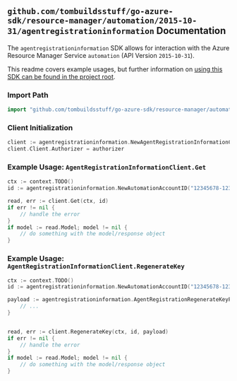 
## `github.com/tombuildsstuff/go-azure-sdk/resource-manager/automation/2015-10-31/agentregistrationinformation` Documentation

The `agentregistrationinformation` SDK allows for interaction with the Azure Resource Manager Service `automation` (API Version `2015-10-31`).

This readme covers example usages, but further information on [using this SDK can be found in the project root](https://github.com/tombuildsstuff/go-azure-sdk/tree/main/docs).

### Import Path

```go
import "github.com/tombuildsstuff/go-azure-sdk/resource-manager/automation/2015-10-31/agentregistrationinformation"
```


### Client Initialization

```go
client := agentregistrationinformation.NewAgentRegistrationInformationClientWithBaseURI("https://management.azure.com")
client.Client.Authorizer = authorizer
```


### Example Usage: `AgentRegistrationInformationClient.Get`

```go
ctx := context.TODO()
id := agentregistrationinformation.NewAutomationAccountID("12345678-1234-9876-4563-123456789012", "example-resource-group", "automationAccountValue")

read, err := client.Get(ctx, id)
if err != nil {
	// handle the error
}
if model := read.Model; model != nil {
	// do something with the model/response object
}
```


### Example Usage: `AgentRegistrationInformationClient.RegenerateKey`

```go
ctx := context.TODO()
id := agentregistrationinformation.NewAutomationAccountID("12345678-1234-9876-4563-123456789012", "example-resource-group", "automationAccountValue")

payload := agentregistrationinformation.AgentRegistrationRegenerateKeyParameter{
	// ...
}


read, err := client.RegenerateKey(ctx, id, payload)
if err != nil {
	// handle the error
}
if model := read.Model; model != nil {
	// do something with the model/response object
}
```
